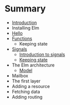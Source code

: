 # Summary

* [Introduction](README.md)
* Installing Elm
* [Hello](hello.md)
* [Functions](chapter1.md)
   * Keeping state
* [Signals](signals.md)
   * [Introduction to signals](signals/introduction.md)
   * [Keeping state](signals/keeping_state.md)
* The Elm architecture
   * [Model](elm_arch/model_update_view.md)
* Mailbox
* The first layer
* Adding a resource
* Fetching data
* Adding routing

